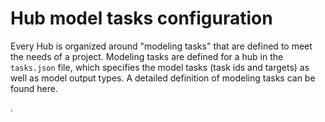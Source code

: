 # Hub model tasks configuration  

Every Hub is organized around "modeling tasks" that are defined to meet the needs of a project. Modeling tasks are defined for a hub in the `tasks.json` file, which specifies the model tasks (task ids and targets) as well as model output types. A detailed definition of modeling tasks can be found here.  

.  
